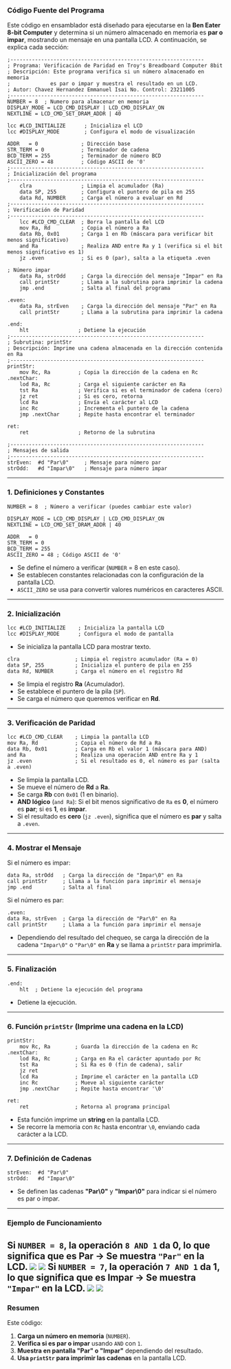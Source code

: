 ### **Código Fuente del Programa**
Este código en ensamblador está diseñado para ejecutarse en la **Ben Eater 8-bit Computer** y determina si un número almacenado en memoria es **par o impar**, mostrando un mensaje en una pantalla LCD. A continuación, se explica cada sección:

```assembly
;---------------------------------------------------------------
; Programa: Verificación de Paridad en Troy's Breadboard Computer 8bit
; Descripción: Este programa verifica si un número almacenado en memoria
;             es par o impar y muestra el resultado en un LCD.
; Autor: Chavez Hernandez Emmanuel Isai No. Control: 23211005
;---------------------------------------------------------------
NUMBER = 8  ; Numero para almacenar en memoria
DISPLAY_MODE = LCD_CMD_DISPLAY | LCD_CMD_DISPLAY_ON
NEXTLINE = LCD_CMD_SET_DRAM_ADDR | 40

lcc #LCD_INITIALIZE      ; Inicializa el LCD
lcc #DISPLAY_MODE        ; Configura el modo de visualización

ADDR   = 0              ; Dirección base
STR_TERM = 0            ; Terminador de cadena
BCD_TERM = 255          ; Terminador de número BCD
ASCII_ZERO = 48         ; Código ASCII de '0'
;---------------------------------------------------------------
; Inicialización del programa
;---------------------------------------------------------------
    clra                ; Limpia el acumulador (Ra)
    data SP, 255        ; Configura el puntero de pila en 255
    data Rd, NUMBER     ; Carga el número a evaluar en Rd
;---------------------------------------------------------------
; Verificación de Paridad
;---------------------------------------------------------------
    lcc #LCD_CMD_CLEAR  ; Borra la pantalla del LCD
    mov Ra, Rd          ; Copia el número a Ra
    data Rb, 0x01       ; Carga 1 en Rb (máscara para verificar bit menos significativo)
    and Ra              ; Realiza AND entre Ra y 1 (verifica si el bit menos significativo es 1)
    jz .even            ; Si es 0 (par), salta a la etiqueta .even

; Número impar
    data Ra, strOdd     ; Carga la dirección del mensaje "Impar" en Ra
    call printStr       ; Llama a la subrutina para imprimir la cadena
    jmp .end            ; Salta al final del programa

.even:
    data Ra, strEven    ; Carga la dirección del mensaje "Par" en Ra
    call printStr       ; Llama a la subrutina para imprimir la cadena

.end:
    hlt                ; Detiene la ejecución
;---------------------------------------------------------------
; Subrutina: printStr
; Descripción: Imprime una cadena almacenada en la dirección contenida en Ra
;---------------------------------------------------------------
printStr:
    mov Rc, Ra         ; Copia la dirección de la cadena en Rc
.nextChar:
    lod Ra, Rc         ; Carga el siguiente carácter en Ra
    tst Ra             ; Verifica si es el terminador de cadena (cero)
    jz ret             ; Si es cero, retorna
    lcd Ra             ; Envía el carácter al LCD
    inc Rc             ; Incrementa el puntero de la cadena
    jmp .nextChar      ; Repite hasta encontrar el terminador

ret:
    ret                ; Retorno de la subrutina

;---------------------------------------------------------------
; Mensajes de salida
;---------------------------------------------------------------
strEven:  #d "Par\0"     ; Mensaje para número par
strOdd:   #d "Impar\0"   ; Mensaje para número impar
```
---

### **1. Definiciones y Constantes**
```assembly
NUMBER = 8  ; Número a verificar (puedes cambiar este valor)

DISPLAY_MODE = LCD_CMD_DISPLAY | LCD_CMD_DISPLAY_ON
NEXTLINE = LCD_CMD_SET_DRAM_ADDR | 40

ADDR   = 0
STR_TERM = 0
BCD_TERM = 255
ASCII_ZERO = 48 ; Código ASCII de '0'
```
- Se define el número a verificar (`NUMBER` = 8 en este caso).
- Se establecen constantes relacionadas con la configuración de la pantalla LCD.
- `ASCII_ZERO` se usa para convertir valores numéricos en caracteres ASCII.

---

### **2. Inicialización**
```assembly
lcc #LCD_INITIALIZE    ; Inicializa la pantalla LCD
lcc #DISPLAY_MODE      ; Configura el modo de pantalla
```
- Se inicializa la pantalla LCD para mostrar texto.

```assembly
clra                  ; Limpia el registro acumulador (Ra = 0)
data SP, 255          ; Inicializa el puntero de pila en 255
data Rd, NUMBER       ; Carga el número en el registro Rd
```
- Se limpia el registro **Ra** (Acumulador).
- Se establece el puntero de la pila (`SP`).
- Se carga el número que queremos verificar en **Rd**.

---

### **3. Verificación de Paridad**
```assembly
lcc #LCD_CMD_CLEAR    ; Limpia la pantalla LCD
mov Ra, Rd            ; Copia el número de Rd a Ra
data Rb, 0x01         ; Carga en Rb el valor 1 (máscara para AND)
and Ra                ; Realiza una operación AND entre Ra y 1
jz .even              ; Si el resultado es 0, el número es par (salta a .even)
```
- Se limpia la pantalla LCD.
- Se mueve el número de **Rd** a **Ra**.
- Se carga **Rb** con `0x01` (1 en binario).
- **AND lógico** (`and Ra`): Si el bit menos significativo de `Ra` es **0**, el número es **par**; si es **1**, es **impar**.
- Si el resultado es **cero** (`jz .even`), significa que el número es **par** y salta a `.even`.

---

### **4. Mostrar el Mensaje**
Si el número es impar:
```assembly
data Ra, strOdd   ; Carga la dirección de "Impar\0" en Ra
call printStr     ; Llama a la función para imprimir el mensaje
jmp .end          ; Salta al final
```
Si el número es par:
```assembly
.even:
data Ra, strEven  ; Carga la dirección de "Par\0" en Ra
call printStr     ; Llama a la función para imprimir el mensaje
```
- Dependiendo del resultado del chequeo, se carga la dirección de la cadena `"Impar\0"` o `"Par\0"` en **Ra** y se llama a `printStr` para imprimirla.

---

### **5. Finalización**
```assembly
.end:
    hlt  ; Detiene la ejecución del programa
```
- Detiene la ejecución.

---

### **6. Función `printStr` (Imprime una cadena en la LCD)**
```assembly
printStr:
    mov Rc, Ra        ; Guarda la dirección de la cadena en Rc
.nextChar:
    lod Ra, Rc        ; Carga en Ra el carácter apuntado por Rc
    tst Ra            ; Si Ra es 0 (fin de cadena), salir
    jz ret
    lcd Ra            ; Imprime el carácter en la pantalla LCD
    inc Rc            ; Mueve al siguiente carácter
    jmp .nextChar     ; Repite hasta encontrar '\0'

ret:
    ret               ; Retorna al programa principal
```
- Esta función imprime un **string** en la pantalla LCD.
- Se recorre la memoria con `Rc` hasta encontrar `\0`, enviando cada carácter a la LCD.

---

### **7. Definición de Cadenas**
```assembly
strEven:  #d "Par\0"
strOdd:   #d "Impar\0"
```
- Se definen las cadenas **"Par\0"** y **"Impar\0"** para indicar si el número es par o impar.

---

### **Ejemplo de Funcionamiento**
Si `NUMBER = 8`, la operación `8 AND 1` da **0**, lo que significa que es **Par** → Se muestra `"Par"` en la LCD.
![](https://raw.githubusercontent.com/EICH58/Imagenes-LI/refs/heads/main/Captura1.PNG)
![](https://raw.githubusercontent.com/EICH58/Imagenes-LI/refs/heads/main/Captura2.PNG)
Si `NUMBER = 7`, la operación `7 AND 1` da **1**, lo que significa que es **Impar** → Se muestra `"Impar"` en la LCD.
![](https://raw.githubusercontent.com/EICH58/Imagenes-LI/refs/heads/main/Captura3.PNG)
![](https://raw.githubusercontent.com/EICH58/Imagenes-LI/refs/heads/main/Captura4.PNG)
---

### **Resumen**
Este código:
1. **Carga un número en memoria** (`NUMBER`).
2. **Verifica si es par o impar** usando `AND` con `1`.
3. **Muestra en pantalla "Par" o "Impar"** dependiendo del resultado.
4. **Usa `printStr` para imprimir las cadenas** en la pantalla LCD.
